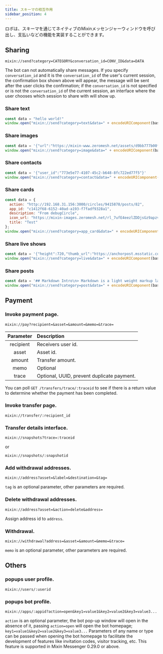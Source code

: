 ```yaml
---
title: スキーマの相互作用
sidebar_position: 4
---
```


ロボは、スキーマを通じてネイティブのMixinメッセンジャーウィンドウを呼び出し、支払いなどの機能を実装することができます。

## Sharing

```
mixin://send?category=CATEGORY&conversation_id=CONV_ID&data=DATA
```

The bot can not automatically share messages. If you specify `conversation_id` and it is the `conversation_id` of the user's current session, the confirmation box shown above will appear, the message will be sent after the user clicks the confirmation; if the `conversation_id` is not specified or is not the `conversation_id` of the current session, an interface where the user chooses which session to share with will show up.

### Share text

```js
const data = "hello world!"
window.open("mixin://send?category=text&data=" + encodeURIComponent(base64.encode(data)))
```

### Share images

```js
const data = '{"url":"https://mixin-www.zeromesh.net/assets/d9bb777b00f4210e107dd3580fe5bf1a.png"}'
window.open("mixin://send?category=image&data=" + encodeURIComponent(base64.encode(data)))
```

### Share contacts

```js
const data = '{"user_id":"773e5e77-4107-45c2-b648-8fc722ed77f5"}'
window.open("mixin://send?category=contact&data=" + encodeURIComponent(base64.encode(data)))
```

### Share cards

```js
const data = {
  action: "http://192.168.31.156:3000/circles/9415878/posts/82",
  app_id: "c1412f68-6152-40ad-a193-f7fadf9328a1",
  description: "From debugCircle",
  icon_url: "https://mixin-images.zeromesh.net/rl_7ufE4eezlZDDjsGz9apzvoa7ULeZLlyixbN04iiaGFng8JL9UtQVZwzHw4Bsh2_7m5WHVPwtWkLKOydGZ4Q=s256",
  title: "Test"
};
window.open("mixin://send?category=app_card&data=" + encodeURIComponent(base64.encode(JSON.stringify(data))))
```

### Share live shows

```js
const data = '{"height":720,"thumb_url":"https://anchorpost.msstatic.com/cdnimage/anchorpost/1056/41/9771cb5a13901e0ed97514a9cf98e8_1663_1566469032.jpg?imageview/4/0/blur/1/format/webp","url":"https://1400293698.vod2.myqcloud.com/fd69ed6cvodcq1400293698/c1dde9e95285890807215641562/MramAAZccMIA.mp4","width":1280}'
window.open("mixin://send?category=live&data=" + encodeURIComponent(base64.encode(data)))
```

### Share posts

```js
const data = '## Markdown Intro\n> Markdown is a light weight markup language.'
window.open("mixin://send?category=post&data=" + encodeURIComponent(base64.encode(data)))
```


## Payment

### Invoke payment page.

```
mixin://pay?recipient=&asset=&amount=&memo=&trace=
```

| Parameter    | Description     |
|:------------------:|:-----------------|
| recipient | Receivers user id. |
| asset     | Asset id.  |
| amount    | Transfer amount.  |
| memo      | Optional |
| trace     | Optional, UUID, prevent duplicate payment.|

You can poll `GET /transfers/trace/:traceid` to see if there is a return value to determine whether the payment has been completed.

### Invoke transfer page.

```
mixin://transfer/:recipient_id
```

### Transfer details interface.

```
mixin://snapshots?trace=:traceid
```

or

```
mixin://snapshots/:snapshotid
```

### Add withdrawal addresses.

```
mixin://address?asset=&label=&destination=&tag=
```

`tag` is an optional parameter, other parameters are required.

### Delete withdrawal addresses.

```
mixin://address?asset=&action=delete&address=
```

Assign address id to `address`.

### Withdrawal.

```
mixin://withdrawal?address=&asset=&amount=&memo=&trace=
```

`memo` is an optional parameter, other parameters are required.

## Others

### popups user profile.

```
mixin://users/:userid
```

### popups bot profile.

```
mixin://apps/:appid?action=open&key1=value1&key2=value2&key3=value3...
```

`action` is an optional parameter, the bot pop-up window will open in the absence of it, passing `action=open` will open the bot homepage; `key1=value1&key2=value2&key3=value3...` Parameters of any name or type can be passed when opening the bot homepage to facilitate the development of features like invitation codes, visitor tracking, etc. This feature is supported in Mixin Messenger 0.29.0 or above.

